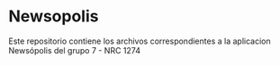 # Newsopolis
Este repositorio contiene los archivos correspondientes a la aplicacion Newsópolis del grupo 7 - NRC 1274
